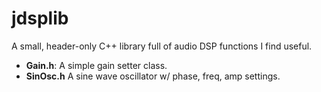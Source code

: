 # jdsplib
A small, header-only C++ library full of audio DSP functions I find useful.

- **Gain.h**: A simple gain setter class.
- **SinOsc.h** A sine wave oscillator w/ phase, freq, amp settings.